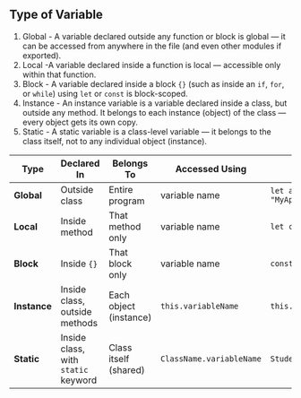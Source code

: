 ## Type of Variable
1. Global - A variable declared outside any function or block is global — it can be accessed from anywhere in the file (and even other modules if exported).
2. Local -A variable declared inside a function is local — accessible only within that function.
3. Block - A variable declared inside a block `{}` (such as inside an `if`, `for`, or `while`) using `let` or `const` is block-scoped.
4. Instance - An instance variable is a variable declared inside a class, but outside any method.
   It belongs to each instance (object) of the class — every object gets its own copy.
5. Static - A static variable is a class-level variable — it belongs to the class itself, not to any individual object (instance).

| Type         | Declared In                         | Belongs To             | Accessed Using           | Example                  |
| ------------ | ----------------------------------- | ---------------------- | ------------------------ | ------------------------ |
| **Global**   | Outside class                       | Entire program         | variable name            | `let appName = "MyApp";` |
| **Local**    | Inside method                       | That method only       | variable name            | `let count = 0;`         |
| **Block**    | Inside `{}`                         | That block only        | variable name            | `const temp = 10;`       |
| **Instance** | Inside class, outside methods       | Each object (instance) | `this.variableName`      | `this.name`              |
| **Static**   | Inside class, with `static` keyword | Class itself (shared)  | `ClassName.variableName` | `Student.university`     |

